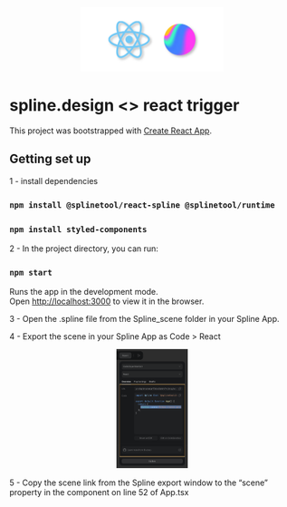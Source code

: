 <p align="center">
  <img src="https://github.com/edwindharris/spline.design-react-trigger/blob/main/public/react-spline-icons.svg" style="width: 50%"/>
</p>  

# spline.design <> react trigger

This project was bootstrapped with [Create React App](https://github.com/facebook/create-react-app).


## Getting set up

1 - install dependencies

### `npm install @splinetool/react-spline @splinetool/runtime`
### `npm install styled-components`

2 - In the project directory, you can run:

### `npm start`

Runs the app in the development mode.\
Open [http://localhost:3000](http://localhost:3000) to view it in the browser.

3 - Open the .spline file from the Spline_scene folder in your Spline App.

4 - Export the scene in your Spline App as Code > React

<p align="center">
  <img src="https://github.com/edwindharris/spline.design-react-trigger/blob/main/public/spline-export-screenshot.png" style="width: 25%"/>
</p>  

5 - Copy the scene link from the Spline export window to the “scene” property in the <Spline> component on line 52 of App.tsx

